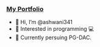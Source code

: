 ### [My Portfolio](https://ashwani341.github.io/portfolio2)
- 👋 Hi, I’m @ashwani341
- 👀 Interested in programming 💻
- 🌱 Currently persuing PG-DAC.

<!-- - 💞️ I’m looking to collaborate on ... -->
<!-- - 📫 How to reach me ... -->

<!---
ashwani341/ashwani341 is a ✨ special ✨ repository because its `README.md` (this file) appears on your GitHub profile.
You can click the Preview link to take a look at your changes.
--->
